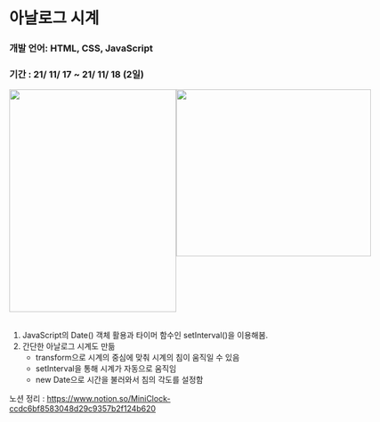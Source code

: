 # 아날로그 시계 
### 개발 언어: HTML, CSS, JavaScript
### 기간 : 21/ 11/ 17 ~ 21/ 11/ 18 (2일)

<div style="display: flex;">
<img src="https://user-images.githubusercontent.com/62410160/145415723-1afc18ac-031d-4c8d-8817-f9556bd662b1.png"  width="300" height="400">
<img src="https://user-images.githubusercontent.com/62410160/145415729-b6b116a4-be62-425f-8a58-4ac3085b8e80.JPG"  width="350" height="300">
</div>
<br/>

1. JavaScript의 Date() 객체 활용과 타이머 함수인 setInterval()을 이용해봄.
2. 간단한 아날로그 시계도 만듦
    * transform으로 시계의 중심에 맞춰 시계의 침이 움직일 수 있음
    * setInterval을 통해 시계가 자동으로 움직임
    * new Date으로 시간을 불러와서 침의 각도를 설정함


노션 정리 :  https://www.notion.so/MiniClock-ccdc6bf8583048d29c9357b2f124b620
